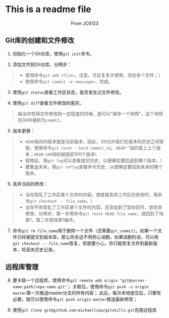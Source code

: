 # This is a readme file

<center>From JC6123</center>

## Git库的创建和文件修改

1. 初始化一个Git仓库，使用`git init`命令。

2. 添加文件到Git仓库，分两步：

>+ 使用命令`git add <file>`，注意，可反复多次使用，添加多个文件；\
>+ 使用命令`git commit -m <message>`，完成。

3. 使用`git status`查看工作区状态，是否发生过文件修改。

4. 使用`git diff`查看文件修改的差异。

>每当你觉得文件修改到一定程度的时候，就可以“保存一个快照”，这个快照在Git中被称为`commit`。

5. 版本更替：

>+ `HEAD`指向的版本就是当前版本，因此，Git允许我们在版本的历史之间穿梭，使用命令`git reset --hard commit_id`。 `HEAD^^`指的是上上个版本；`HEAD~100`指的就是前100个版本\
>+ 穿梭前，用`git log`可以查看提交历史，以便确定要回退到哪个版本。\
>+ 要重返未来，用`git reflog`查看命令历史，以便确定要回到未来的哪个版本。

6. 丢弃当前的修改：

>+ 当你改乱了工作区某个文件的内容，想直接丢弃工作区的修改时，用命令`git checkout -- file_name`。\
>+ 当你不但改乱了工作区某个文件的内容，还添加到了暂存区时，想丢弃修改，分两步，第一步用命令`git reset HEAD file_name`，就回到了场景1，第二步按场景1操作。

7. 命令`git rm file_name`用于删除一个文件（还需要`git_commit`）。如果一个文件已经被提交到版本库，那么你永远不用担心误删。如果误删的话，可以用`git checkout -- file_name`恢复，但是要小心，你只能恢复文件到最新版本，将丢失历史记录。

## 远程库管理

8. 要关联一个远程库，使用命令`git remote add origin "git@server-name:path/repo-name.git"`；
关联后，使用命令`git push -u origin master`第一次推送master分支的所有内容；
此后，每次本地提交后，只要有必要，就可以使用命令`git push origin master`推送最新修改；

9. 使用`git clone git@github.com:michaelliao/gitskills.git`克隆远程库
